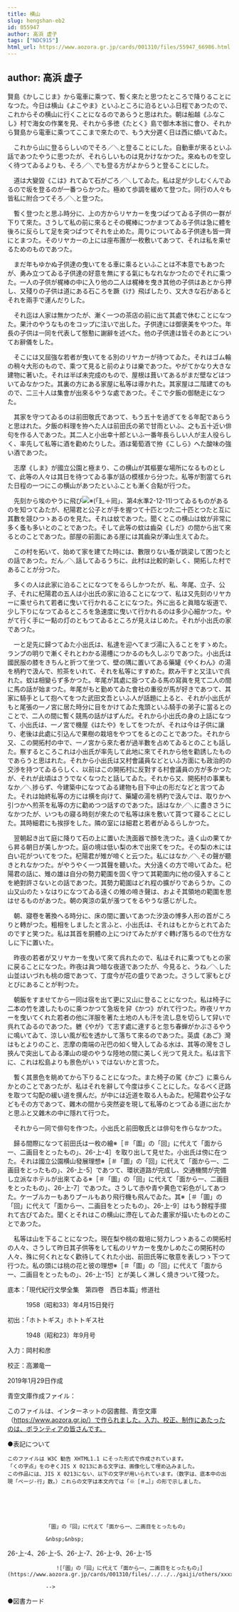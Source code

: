 ```yaml
---
title: 横山
slug: hengshan-eb2
id: 055947
author: 高浜 虚子
tags: ["NDC915"]
html_url: https://www.aozora.gr.jp/cards/001310/files/55947_66986.html
---
```


## author: 高浜 虚子

賢島《かしこじま》から電車に乘つて、暫く來たと思つたところで降りることになつた。今日は横山《よこやま》といふところに泊るといふ日程であつたので、これからその横山に行くことになるのであらうと思はれた。朝は船越《ふなこし》村で海女の作業を見、それから多徳《たとく》島で御木本翁に會ひ、それから賢島から電車に乘つてここまで來たので、もう大分遲く日は西に傾いてゐた。

　これから山に登るらしいのでそろ／＼と登ることにした。自動車が來るといふ話であつたやうに思つたが、それらしいものは見かけなかつた。來ぬものを空しく待つてゐるよりも、そろ／＼でも登る方がよからうと登ることにした。

　道は大變毀《こは》れてゐて石がごろ／＼してゐた。私は足が少しむくんでゐるので坂を登るのが一番つらかつた。極めて歩調を緩めて登つた。同行の人々も皆私に附合つてそろ／＼と登つた。

　暫く登つたと思ふ時分に、上の方からリヤカーを曳つぱつてゐる子供の一群が下りて來た。さうして私の前に來るとその梶棒につかまつてゐる子供は急に體を後ろに反らして足を突つぱつてそれを止めた。周りについてゐる子供達も皆一齊にとまつた。そのリヤカーの上には座布團が一枚敷いてあつて、それは私を乘せるためのものであつた。

　まだ年もゆかぬ子供達の曳いてをる車に乘るといふことは不本意でもあつたが、勇み立つてゐる子供達の好意を無にする氣にもなれなかつたのでそれに乘つた。一人の子供が梶棒の中に入り他の二人は梶棒を曳き其他の子供はあとから押し、又殘りの子供は道にある石ころを蹶《け》飛ばしたり、又大きな石があるとそれを兩手で運んだりした。

　それ迄は人家は無かつたが、漸く一つの茶店の前に出て其處で休むことになつた。果汁のやうなものをコップに注いで出した。子供達には御褒美をやつた。年長の子供は一同を代表して慇懃に謝辭を述べた。他の子供達は皆そのあとについてお辭儀をした。

　そこには又屈強な若者が曳いてをる別のリヤカーが待つてゐた。それはゴム輪の稍々大形のもので、乘つて見ると前のよりは樂であつた。やがてかなり大きな建物に著いた。それは半ば未完成のもので、屋根は葺いてあるがまだ壁などはついてゐなかつた。其裏の方にある家屋に私等は導かれた。其家屋は二階建てのもので、二三十人は集會が出來るやうな處であつた。そこで夕飯の御馳走になつた。

　其家を守つてゐるのは前田敬氏であつて、もう五十を過ぎてをる年配であらうと思はれた。夕飯の料理を拵へた人は前田氏の弟で甘雨といふ、之も五十近い俳句を作る人であつた。其二人と小出幸十郎といふ一番年長らしい人が主人役らしく、率先して私等に酒を勸めたりした。酒は葡萄酒で拵《こしら》へた酸味の強い酒であつた。

　志摩《しま》が國立公園と極まり、この横山が其樞要な場所になるものとして、此等の人々は其日を待つてゐる事が話の模樣から分つた。私等が割當てられた日程の一つにこの横山があつたといふことも漸く合點が行つた。

　先刻から埃のやうに飛び![※(「廴＋囘」、第4水準2-12-11)](https://www.aozora.gr.jp/cards/001310/files/../../../gaiji/2-12/2-12-11.png)つてゐるものがあるのを知つてゐたが、杞陽君と公子とが手を握つて十匹とつた二十匹とつたと互に其數を競ひつゝあるのを見た。それは蚊であつた。聞くとこの横山は蚊が非常に多く蚤も多いとのことであつた。そして此等の蚊は齒朶《しだ》の間から出て來るとのことであつた。部屋の前面にある崖には其齒朶が澤山生えてゐた。

　この村を拓いて、始めて家を建てた時には、數限りない蚤が跳梁して困つたとの話であつた。だん／＼話してゐるうちに、此村は比較的新しく、開拓した村であることが分つた。

　多くの人は此家に泊ることになつてをるらしかつたが、私、年尾、立子、公子、それに杞陽君の五人は小出氏の家に泊ることになつて、私は又先刻のリヤカーに乘せられて若者に曳いて行かれることになつた。外に出ると眞暗な坂道で、少し下りになつてゐるところを急速度に曳いて行かれるのは多少心細かつた。やがて行く手に一點の灯のともつてゐるところが見えはじめた。それが小出氏の家であつた。

　一と足先に歸つてゐた小出氏は、私達を迎へてまづ湯に入ることをすゝめた。ランプの明りで漸くそれとわかる湯槽につかるのも久しぶりであつた。小出氏は國民服の膝をきちんと折つて坐つて、壁の隅に置いてある藥罐《やくわん》の湯を柄杓で汲んで、煎茶をいれて、それを私等にすすめた。飮み干すと又注いで呉れた。蚊は相變らず多かつた。年尾が其處に掛つてゐる馬の寫眞を見て二人の間に馬の話が始まつた。年尾がもと勤めてゐた會社の重役が馬が好きであつて、其家に騎手として抱へてをつた武田文吾といふ人が話題に上ると、それが小出氏がもと尾張の一ノ宮に居た時分に目をかけてゐた鬼頭といふ騎手の弟子に當るとのことで、二人の間に暫く競馬の話がはずんだ。それから小出氏の身の上話になつて、小出氏は、一ノ宮で機屋《はたや》をしてをつたが、それは今は子供に讓り、老後は此處に引込んで果樹の栽培をやつてをるとのことであつた。それから又、この開拓村の中で、一ノ宮から來た者が過半數を占めてゐるとのことも話した。察するところこれは小出氏が率先して此地に來てそれから他を勸誘したものであらうと思はれた。それから小出氏は又村會議員などといふ方面にも政治的の交渉を持つてゐるらしく、以前はこの開拓村に反對する村會議員の方が多かつたが、それが此頃はさうでなくなつたと話してゐた。それから又、開拓村の事業もなか／＼捗らず、今建築中になつてゐる建物も目下中止の形だなどと言つてゐた。それは始終私等の方には横を向けて、藥罐の湯を柄杓で汲んでは、取りかへ引つかへ煎茶を私等の方に勸めつつ話すのであつた。話はなか／＼に盡きさうになかつたが、いつもの寢る時刻が來たので私等は床を敷いて貰つて寢ることにした。其時細君にも挨拶をした。隣の室には細君と若者がゐるらしかつた。

　翌朝起き出て庭に降りて石の上に置いた洗面器で顏を洗つた。遠く山の果てから昇る朝日が美しかつた。庭の境は低い梨の木で出來てをつた。その梨の木には白い花がついてをつた。杞陽君が雉が啼くと云つた。私にはなか／＼その聲が聽きとれなかつた。がやうやく一つ其聲を聽いた。大分遠くの方で啼いてゐた。杞陽君の話に、雉の雄は自分の勢力範圍を固く守つて其範圍内に他の侵入することを絶對許さないとの話であつた。其勢力範圍はどれ程の擴がりであらうか。この山又山のたゝなはりになつてゐる遠くの雉の啼き聲は、およそ其領地の範圍を思はせるものがあつた。朝の爽涼の氣が漲つてをるやうな感じがした。

　朝、寢卷を著換へる時分に、床の間に置いてあつた汐汲の博多人形の首がころりと轉がつた。粗相をしましたと言ふと、小出氏は、それはもとからとれてゐたのですと笑つた。私は其首を胴體の上につけてみたがすぐ轉げ落ちるので仕方なしに下に置いた。

　昨夜の若者が又リヤカーを曳いて來て呉れたので、私はそれに乘つてもとの家に戻ることになつた。昨夜は眞つ暗な夜道であつたが、今見ると、うね／＼した山並はいづれも桃の畑であつて、丁度今が花の盛りであつた。さうして家もとびとびにあることが判つた。

　朝飯をすませてから一同は宿を出て更に又山に登ることになつた。私は椅子に二本の竹を渡したものに乘つかつて急坂を舁《かつ》がれて行つた。昨夜リヤカーを曳いてくれた若者の他に洋服を著た土地の人も汗を流し息を切らして舁いで呉れてゐるのであつた。軈《やが》て志す處に達すると忽ち春蝉がかぶさるやうに鳴いてゐて、涼しい風が松を透かして落ちて來るのであつた。英虞《あご》灣はもとよりのこと、志摩の南端の卍巴の如く彎入してゐる水は、其等の灣をさし挾んで突出してゐる澤山の堤のやうな陸地の間に美しく光つて見えた。私は言下に、これは松島よりも景色がいゝではないかと言つた。

　暫く其景色を眺めてから下りることになつた。また椅子の駕《かご》に乘らんかとのことであつたが、私はそれを辭して今度は歩くことにした。なるべく迂路を取つて勾配の緩い道を撰んだ。が中には近道を取る人もゐた。杞陽君や公子などもその方であつて、雜木の間から突然姿を現して私等のとつてゐる道に出たかと思ふと又雜木の中に隱れて行つた。

　それから一同で俳句を作つた。小出氏と前田敬氏とは俳句を作らなかつた。

　歸る間際になつて前田氏は一枚の繪※［＃「圖」の「回」に代えて「面から一、二画目をとったもの」、26-上-4］を取り出して見せた。小出氏は傍に在つた。それは國立公園横山發展理想※［＃「圖」の「回」に代えて「面から一、二画目をとったもの」、26-上-5］であつて、環状道路が完成し、交通機關が完備し立派なホテルが出來てゐる※［＃「圖」の「回」に代えて「面から一、二画目をとったもの」、26-上-7］であつた。さうして赤や青や黄色で彩色がしてあつた。ケーブルカーもありプールもあり飛行機も飛んでゐた。其※［＃「圖」の「回」に代えて「面から一、二画目をとったもの」、26-上-9］はもう餘程手摺れて古びてゐた。聞くとそれはこの横山に滯在してゐた畫家が描いたものとのことであつた。

　私等は山を下ることになつた。現在梨や桃の栽培に努力しつゝあるこの開拓村の人々、さうして昨日其子供等をして私のリヤカーを曳かしめたこの開拓村の人々、殊に何くれとなく歡待してくれた小出、前田氏等に敬意を表しつゝ下つて行つた。私の頭には桃の花と彼の理想※［＃「圖」の「回」に代えて「面から一、二画目をとったもの」、26-上-15］とが美しく淋しく燒きついて殘つた。













底本：「現代紀行文學全集　第四卷　西日本篇」修道社

　　　1958（昭和33）年4月15日発行

初出：「ホトトギス」ホトトギス社

　　　1948（昭和23）年9月号

入力：岡村和彦

校正：高瀬竜一

2019年1月29日作成

青空文庫作成ファイル：

このファイルは、インターネットの図書館、青空文庫（https://www.aozora.gr.jp/）で作られました。入力、校正、制作にあたったのは、ボランティアの皆さんです。











●表記について


	このファイルは W3C 勧告 XHTML1.1 にそった形式で作成されています。
	「くの字点」をのぞくJIS X 0213にある文字は、画像化して埋め込みました。
	この作品には、JIS X 0213にない、以下の文字が用いられています。（数字は、底本中の出現「ページ-行」数。）これらの文字は本文内では「※［＃…］」の形で示しました。



		
			
				
				「圖」の「回」に代えて「面から一、二画目をとったもの」
				
				&nbsp;&nbsp;
				
26-上-4、26-上-5、26-上-7、26-上-9、26-上-15				
				
				　　![「圖」の「回」に代えて「面から一、二画目をとったもの」](https://www.aozora.gr.jp/cards/001310/files/../../../gaiji/others/xxxx.png)
				
				-->
			
		






●図書カード